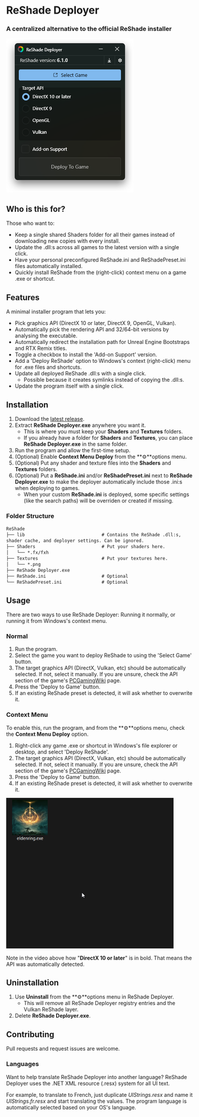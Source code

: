 ﻿# ReShade Deployer
### A centralized alternative to the official ReShade installer

![Main Window](Readme/MainWindow.png)

## Who is this for?
Those who want to:
- Keep a single shared Shaders folder for all their games instead of downloading new copies with every install.
- Update the .dll:s across all games to the latest version with a single click.
- Have your personal preconfigured ReShade.ini and ReShadePreset.ini files automatically installed.
- Quickly install ReShade from the (right-click) context menu on a game .exe or shortcut.

## Features
A minimal installer program that lets you:
- Pick graphics API (DirectX 10 or later, DirectX 9, OpenGL, Vulkan).
- Automatically pick the rendering API and 32/64-bit versions by analysing the executable.
- Automatically redirect the installation path for Unreal Engine Bootstraps and RTX Remix titles.
- Toggle a checkbox to install the 'Add-on Support' version.
- Add a 'Deploy ReShade' option to Windows's context (right-click) menu for .exe files and shortcuts.
- Update all deployed ReShade .dll:s with a single click.
  - Possible because it creates symlinks instead of copying the .dll:s.
- Update the program itself with a single click.

## Installation
1. Download the [latest release](https://github.com/Jobus0/ReShade-Deployer/releases/latest).
2. Extract **ReShade Deployer.exe** anywhere you want it.
   - This is where you must keep your **Shaders** and **Textures** folders.
   - If you already have a folder for **Shaders** and **Textures**, you can place **ReShade Deployer.exe** in the same folder.
3. Run the program and allow the first-time setup.
4. (Optional) Enable **Context Menu Deploy** from the **⚙**options menu.
5. (Optional) Put any shader and texture files into the **Shaders** and **Textures** folders.
6. (Optional) Put a **ReShade.ini** and/or **ReShadePreset.ini** next to **ReShade Deployer.exe** to make the deployer automatically include those .ini:s when deploying to games.
   - When your custom **ReShade.ini** is deployed, some specific settings (like the search paths) will be overriden or created if missing. 

### Folder Structure
```
ReShade
├── lib                             # Contains the ReShade .dll:s, shader cache, and deployer settings. Can be ignored.
├── Shaders                         # Put your shaders here.
│   └── *.fx/fxh
├── Textures                        # Put your textures here.
│   └── *.png
├── ReShade Deployer.exe
├── ReShade.ini                     # Optional
└── ReShadePreset.ini               # Optional
```

## Usage
There are two ways to use ReShade Deployer: Running it normally, or running it from Windows's context menu.

### Normal
1. Run the program.
2. Select the game you want to deploy ReShade to using the 'Select Game' button.
3. The target graphics API (DirectX, Vulkan, etc) should be automatically selected. If not, select it manually. If you are unsure, check the API section of the game's [PCGamingWiki](https://www.pcgamingwiki.com/wiki/Home) page.
4. Press the 'Deploy to Game' button.
5. If an existing ReShade preset is detected, it will ask whether to overwrite it.

### Context Menu
To enable this, run the program, and from the **⚙**options menu, check the **Context Menu Deploy** option.
1. Right-click any game .exe or shortcut in Windows's file explorer or desktop, and select 'Deploy ReShade'.
2. The target graphics API (DirectX, Vulkan, etc) should be automatically selected. If not, select it manually. If you are unsure, check the API section of the game's [PCGamingWiki](https://www.pcgamingwiki.com/wiki/Home) page.
3. Press the 'Deploy to Game' button.
4. If an existing ReShade preset is detected, it will ask whether to overwrite it.

![Main Window](Readme/Deployment.webp)

Note in the video above how "**DirectX 10 or later**" is in bold. That means the API was automatically detected.

## Uninstallation
1. Use **Uninstall** from the **⚙**options menu in ReShade Deployer.
    - This will remove all ReShade Deployer registry entries and the Vulkan ReShade layer.
2. Delete **ReShade Deployer.exe**.

## Contributing
Pull requests and request issues are welcome.

### Languages
Want to help translate ReShade Deployer into another language? ReShade Deployer uses the .NET XML resource (.resx) system for all UI text.

For example, to translate to French, just duplicate *UIStrings.resx* and name it *UIStrings.fr.resx* and start translating the values. The program language is automatically selected based on your OS's language.
